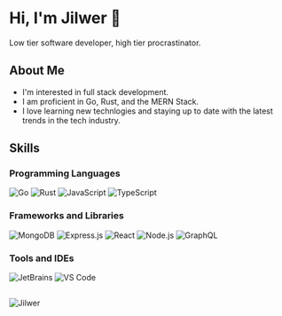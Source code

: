 # Hi, I'm Jilwer 👋
Low tier software developer, high tier procrastinator.

## About Me
- I'm interested in full stack development.
- I am proficient in Go, Rust, and the MERN Stack.
- I love learning new technlogies and staying up to date with the latest trends in the tech industry.


## Skills

### Programming Languages
![Go](https://img.shields.io/badge/-Go-00ADD8?style=flat-square&logo=go&logoColor=white)
![Rust](https://img.shields.io/badge/-Rust-black?style=flat-square&logo=rust&logoColor=#E57324)
![JavaScript](https://img.shields.io/badge/-JavaScript-F7DF1E?style=flat-square&logo=javascript&logoColor=black)
![TypeScript](https://img.shields.io/badge/-TypeScript-007ACC?style=flat-square&logo=typescript&logoColor=white)

### Frameworks and Libraries
![MongoDB](https://img.shields.io/badge/-MongoDB-47A248?style=flat-square&logo=mongodb&logoColor=white)
![Express.js](https://img.shields.io/badge/-Express.js-000000?style=flat-square&logo=express&logoColor=white)
![React](https://img.shields.io/badge/-React-61DAFB?style=flat-square&logo=react&logoColor=black)
![Node.js](https://img.shields.io/badge/-Node.js-339933?style=flat-square&logo=node.js&logoColor=white)
![GraphQL](https://img.shields.io/badge/-GraphQL-E10098?style=flat-square&logo=graphql&logoColor=white)

### Tools and IDEs
![JetBrains](https://img.shields.io/badge/-JetBrains-000000?style=flat-square&logo=jetbrains&logoColor=white)
![VS Code](https://img.shields.io/badge/-VS%20Code-007ACC?style=flat-square&logo=visual-studio-code&logoColor=white)

## 

![Jilwer](https://count.getloli.com/get/@Jilwer)
